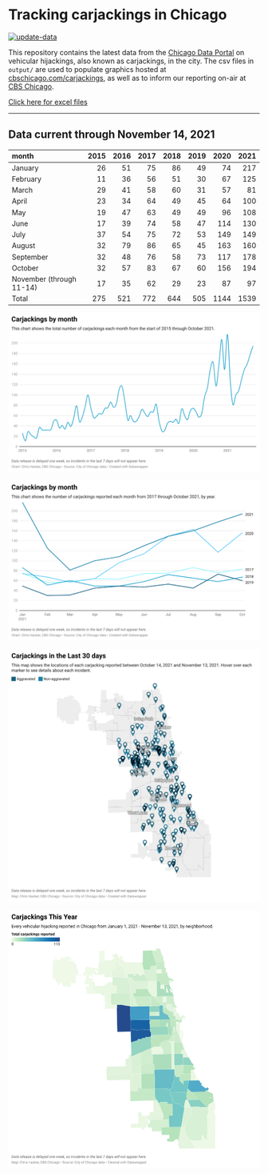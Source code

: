 # Tracking carjackings in Chicago

[![update-data](https://github.com/hackerlikecomputer/chicago-carjacking-tracker/actions/workflows/update-data.yml/badge.svg)](https://github.com/hackerlikecomputer/chicago-carjacking-tracker/actions/workflows/update-data.yml)

This repository contains the latest data from the [Chicago Data Portal](https://data.cityofchicago.org) on vehicular hijackings, also known as carjackings, in the city. 
The csv files in `output/` are used to populate graphics hosted at [cbschicago.com/carjackings](https://cbschicago.com/carjackings), as well as to inform our reporting on-air at [CBS Chicago](https://cbschicago.com).

[Click here for excel files](output/excel/)

---

## Data current through November 14, 2021

| month                    |   2015 |   2016 |   2017 |   2018 |   2019 |   2020 |   2021 |
|:-------------------------|-------:|-------:|-------:|-------:|-------:|-------:|-------:|
| January                  |     26 |     51 |     75 |     86 |     49 |     74 |    217 |
| February                 |     11 |     36 |     56 |     51 |     30 |     67 |    125 |
| March                    |     29 |     41 |     58 |     60 |     31 |     57 |     81 |
| April                    |     23 |     34 |     64 |     49 |     45 |     64 |    100 |
| May                      |     19 |     47 |     63 |     49 |     49 |     96 |    108 |
| June                     |     17 |     39 |     74 |     58 |     47 |    114 |    130 |
| July                     |     37 |     54 |     75 |     72 |     53 |    149 |    149 |
| August                   |     32 |     79 |     86 |     65 |     45 |    163 |    160 |
| September                |     32 |     48 |     76 |     58 |     73 |    117 |    178 |
| October                  |     32 |     57 |     83 |     67 |     60 |    156 |    194 |
| November (through 11-14) |     17 |     35 |     62 |     29 |     23 |     87 |     97 |
| Total                    |    275 |    521 |    772 |    644 |    505 |   1144 |   1539 |

[![output/img/dw/carjacking-by-month-historical.png](output/img/dw/carjacking-by-month-historical.png)](https://datawrapper.dwcdn.net/Y7rwP/)

[![output/img/dw/carjacking-by-month-yoy.png](output/img/dw/carjacking-by-month-yoy.png)](https://datawrapper.dwcdn.net/8Ljaw/)

[![output/img/dw/carjacking-last-30-days.png](output/img/dw/carjacking-last-30-days.png)](https://datawrapper.dwcdn.net/EK2p4/)

[![output/img/dw/carjacking-by-neighborhood.png](output/img/dw/carjacking-by-neighborhood.png)](https://datawrapper.dwcdn.net/EurKU/)

